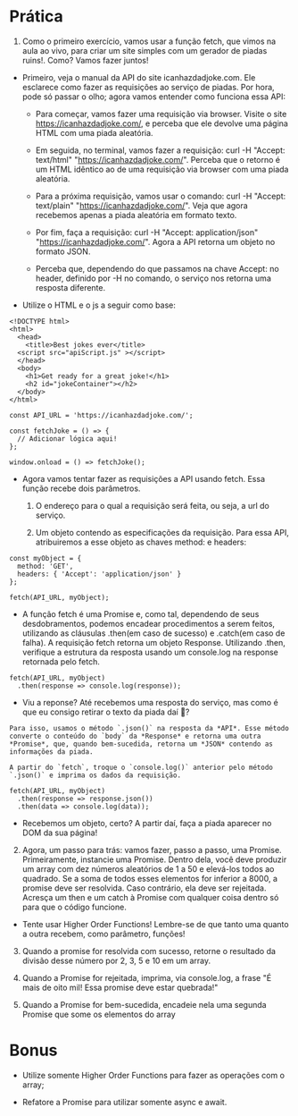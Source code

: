 # Prática

1. Como o primeiro exercício, vamos usar a função fetch, que vimos na aula ao vivo, para criar um site simples com um gerador de piadas ruins!. Como? Vamos fazer juntos!

  * Primeiro, veja o manual da API do site icanhazdadjoke.com. Ele esclarece como fazer as requisições ao serviço de piadas. Por hora, pode só passar o olho; agora vamos entender como funciona essa API:

    * Para começar, vamos fazer uma requisição via browser. Visite o site https://icanhazdadjoke.com/, e perceba que ele devolve uma página HTML com uma piada aleatória.

    * Em seguida, no terminal, vamos fazer a requisição: curl -H "Accept: text/html" "https://icanhazdadjoke.com/". Perceba que o retorno é um HTML idêntico ao de uma requisição via browser com uma piada aleatória.

    * Para a próxima requisição, vamos usar o comando: curl -H "Accept: text/plain" "https://icanhazdadjoke.com/". Veja que agora recebemos apenas a piada aleatória em formato texto.

    * Por fim, faça a requisição: curl -H "Accept: application/json" "https://icanhazdadjoke.com/". Agora a API retorna um objeto no formato JSON.

    * Perceba que, dependendo do que passamos na chave Accept: no header, definido por -H no comando, o serviço nos retorna uma resposta diferente.

  * Utilize o HTML e o js a seguir como base:

```
<!DOCTYPE html>
<html>
  <head>
    <title>Best jokes ever</title>
  <script src="apiScript.js" ></script>
  </head>
  <body>
    <h1>Get ready for a great joke!</h1>
    <h2 id="jokeContainer"></h2>
  </body>
</html>

```

```
const API_URL = 'https://icanhazdadjoke.com/';

const fetchJoke = () => {
  // Adicionar lógica aqui!
};

window.onload = () => fetchJoke();

```
  * Agora vamos tentar fazer as requisições a API usando fetch. Essa função recebe dois parâmetros.

    1. O endereço para o qual a requisição será feita, ou seja, a url do serviço.

    2. Um objeto contendo as especificações da requisição. Para essa API, atribuiremos a esse objeto as chaves method: e headers:

```
const myObject = {
  method: 'GET',
  headers: { 'Accept': 'application/json' }
};

fetch(API_URL, myObject);

```
  * A função fetch é uma Promise e, como tal, dependendo de seus desdobramentos, podemos encadear procedimentos a serem feitos, utilizando as cláusulas .then(em caso de sucesso) e .catch(em caso de falha). A requisição fetch retorna um objeto Response. Utilizando .then, verifique a estrutura da resposta usando um console.log na response retornada pelo fetch.

```
fetch(API_URL, myObject)
  .then(response => console.log(response));

```
  * Viu a reponse? Até recebemos uma resposta do serviço, mas como é que eu consigo retirar o texto da piada daí 🤔?

```
Para isso, usamos o método `.json()` na resposta da *API*. Esse método converte o conteúdo do `body` da *Response* e retorna uma outra *Promise*, que, quando bem-sucedida, retorna um *JSON* contendo as informações da piada.

A partir do `fetch`, troque o `console.log()` anterior pelo método `.json()` e imprima os dados da requisição.

```

```
fetch(API_URL, myObject)
  .then(response => response.json())
  .then(data => console.log(data));
```

  * Recebemos um objeto, certo? A partir daí, faça a piada aparecer no DOM da sua página!

2. Agora, um passo para trás: vamos fazer, passo a passo, uma Promise. Primeiramente, instancie uma Promise. Dentro dela, você deve produzir um array com dez números aleatórios de 1 a 50 e elevá-los todos ao quadrado. Se a soma de todos esses elementos for inferior a 8000, a promise deve ser resolvida. Caso contrário, ela deve ser rejeitada. Acresça um then e um catch à Promise com qualquer coisa dentro só para que o código funcione.

  * Tente usar Higher Order Functions! Lembre-se de que tanto uma quanto a outra recebem, como parâmetro, funções!

3. Quando a promise for resolvida com sucesso, retorne o resultado da divisão desse número por 2, 3, 5 e 10 em um array.

4. Quando a Promise for rejeitada, imprima, via console.log, a frase "É mais de oito mil! Essa promise deve estar quebrada!"

5. Quando a Promise for bem-sucedida, encadeie nela uma segunda Promise que some os elementos do array

# Bonus

  * Utilize somente Higher Order Functions para fazer as operações com o array;

  * Refatore a Promise para utilizar somente async e await.